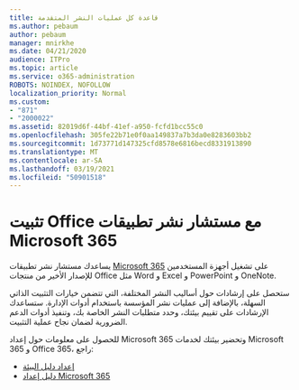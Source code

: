 ```yaml
---
title: قاعدة كل عمليات النشر المتقدمة
ms.author: pebaum
author: pebaum
manager: mnirkhe
ms.date: 04/21/2020
audience: ITPro
ms.topic: article
ms.service: o365-administration
ROBOTS: NOINDEX, NOFOLLOW
localization_priority: Normal
ms.custom:
- "871"
- "2000022"
ms.assetid: 82019d6f-44bf-41ef-a950-fcfd1bcc55c0
ms.openlocfilehash: 305fe22b71e0f0aa149837a7b3da0e8283603bb2
ms.sourcegitcommit: 1d73771d147325cfd8578e6816becd8331913890
ms.translationtype: MT
ms.contentlocale: ar-SA
ms.lasthandoff: 03/19/2021
ms.locfileid: "50901518"
---
```

# <a name="install-office-with-the-microsoft-365-apps-deployment-advisor"></a>تثبيت Office مع مستشار نشر تطبيقات Microsoft 365

يساعدك مستشار نشر تطبيقات [Microsoft 365](https://admin.microsoft.com/adminportal/home) على تشغيل أجهزة المستخدمين للإصدار الأخير من منتجات Office مثل Word و Excel و PowerPoint و OneNote.

ستحصل على إرشادات حول أساليب النشر المختلفة، التي تتضمن خيارات التثبيت الذاتي السهلة، بالإضافة إلى عمليات نشر المؤسسة باستخدام أدوات الإدارة. ستساعدك الإرشادات على تقييم بيئتك، وحدد متطلبات النشر الخاصة بك، وتنفيذ أدوات الدعم الضرورية لضمان نجاح عملية التثبيت.

للحصول على معلومات حول إعداد Microsoft 365 وتحضير بيئتك لخدمات Microsoft 365 و Office 365، راجع:

- [إعداد دليل البيئة](https://go.microsoft.com/fwlink/?linkid=2005213)
- [دليل إعداد Microsoft 365](https://go.microsoft.com/fwlink/?linkid=2072646)
